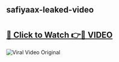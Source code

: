 ## safiyaax-leaked-video 

# <h2><a href="http://freeplayer.one?title=safiyaax-leaked-video&ref=21J">🔗 Click to Watch 👉🔴 VIDEO</a></h2>

<a href="http://freeplayer.one?title=safiyaax-leaked-video&ref=21J" rel="nofollow" data-target="animated-image.originalLink"><img src="https://i.ibb.co.com/xMMVF88/686577567.gif" alt="Viral Video Original" style="max-width: 100%; display: inline-block;" data-target="animated-image.originalImage"></a>

